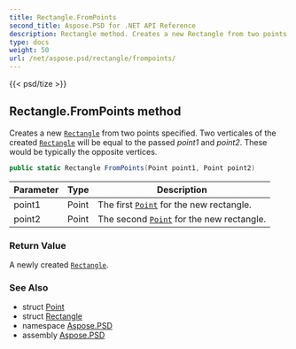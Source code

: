```yaml
---
title: Rectangle.FromPoints
second_title: Aspose.PSD for .NET API Reference
description: Rectangle method. Creates a new Rectangle from two points specified. Two verticales of the created Rectangle will be equal to the passed point1 and point2. These would be typically the opposite vertices
type: docs
weight: 50
url: /net/aspose.psd/rectangle/frompoints/
---
```

{{< psd/tize >}}
## Rectangle.FromPoints method

Creates a new [`Rectangle`](../) from two points specified. Two verticales of the created [`Rectangle`](../) will be equal to the passed *point1* and *point2*. These would be typically the opposite vertices.

```csharp
public static Rectangle FromPoints(Point point1, Point point2)
```

| Parameter | Type | Description |
| --- | --- | --- |
| point1 | Point | The first [`Point`](../../point/) for the new rectangle. |
| point2 | Point | The second [`Point`](../../point/) for the new rectangle. |

### Return Value

A newly created [`Rectangle`](../).

### See Also

* struct [Point](../../point/)
* struct [Rectangle](../)
* namespace [Aspose.PSD](../../../aspose.psd/)
* assembly [Aspose.PSD](../../../)


